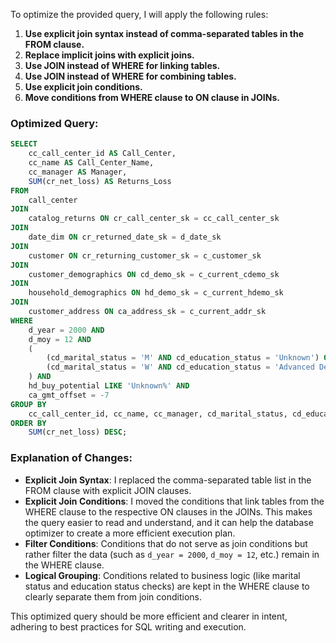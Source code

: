 To optimize the provided query, I will apply the following rules:

1. **Use explicit join syntax instead of comma-separated tables in the FROM clause.**
2. **Replace implicit joins with explicit joins.**
3. **Use JOIN instead of WHERE for linking tables.**
4. **Use JOIN instead of WHERE for combining tables.**
5. **Use explicit join conditions.**
6. **Move conditions from WHERE clause to ON clause in JOINs.**

### Optimized Query:

```sql
SELECT 
    cc_call_center_id AS Call_Center, 
    cc_name AS Call_Center_Name, 
    cc_manager AS Manager, 
    SUM(cr_net_loss) AS Returns_Loss 
FROM 
    call_center
JOIN 
    catalog_returns ON cr_call_center_sk = cc_call_center_sk
JOIN 
    date_dim ON cr_returned_date_sk = d_date_sk
JOIN 
    customer ON cr_returning_customer_sk = c_customer_sk
JOIN 
    customer_demographics ON cd_demo_sk = c_current_cdemo_sk
JOIN 
    household_demographics ON hd_demo_sk = c_current_hdemo_sk
JOIN 
    customer_address ON ca_address_sk = c_current_addr_sk
WHERE 
    d_year = 2000 AND 
    d_moy = 12 AND 
    (
        (cd_marital_status = 'M' AND cd_education_status = 'Unknown') OR
        (cd_marital_status = 'W' AND cd_education_status = 'Advanced Degree')
    ) AND 
    hd_buy_potential LIKE 'Unknown%' AND 
    ca_gmt_offset = -7 
GROUP BY 
    cc_call_center_id, cc_name, cc_manager, cd_marital_status, cd_education_status 
ORDER BY 
    SUM(cr_net_loss) DESC;
```

### Explanation of Changes:

- **Explicit Join Syntax**: I replaced the comma-separated table list in the FROM clause with explicit JOIN clauses.
- **Explicit Join Conditions**: I moved the conditions that link tables from the WHERE clause to the respective ON clauses in the JOINs. This makes the query easier to read and understand, and it can help the database optimizer to create a more efficient execution plan.
- **Filter Conditions**: Conditions that do not serve as join conditions but rather filter the data (such as `d_year = 2000`, `d_moy = 12`, etc.) remain in the WHERE clause.
- **Logical Grouping**: Conditions related to business logic (like marital status and education status checks) are kept in the WHERE clause to clearly separate them from join conditions.

This optimized query should be more efficient and clearer in intent, adhering to best practices for SQL writing and execution.